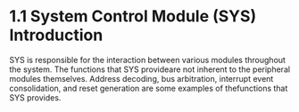 # 1.1 System Control Module (SYS) Introduction

SYS is responsible for the interaction between various modules throughout the system. The functions that SYS provideare not inherent to the peripheral modules themselves. Address decoding, bus arbitration, interrupt event consolidation, and reset generation are some examples of thefunctions that SYS provides.
